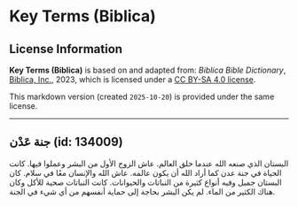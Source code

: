 # Key Terms (Biblica)

## License Information

**Key Terms (Biblica)** is based on and adapted from: _Biblica Bible Dictionary_, [Biblica, Inc.](https://www.biblica.com/), 2023, which is licensed under a [CC BY-SA 4.0 license](https://creativecommons.org/licenses/by-sa/4.0/legalcode.en).

This markdown version (created `2025-10-20`) is provided under the same license.



--------------------------------

## جنة عَدْن (id: 134009)

البستان الذي صنعه الله عندما خلق العالم. عاش الزوج الأول من البشر وعملوا فيها. كانت الحياة في جنة عدن كما أراد الله أن يكون عالمه. عاش الله والإنسان معًا في سلام. كان البستان جميل وفيه أنواع كثيرة من النباتات والحيوانات. كانت النباتات صحية للأكل وكان هناك الكثير من الماء. لم يكن البشر بحاجة إلى حماية أنفسهم من أي شيء في الجنة.


